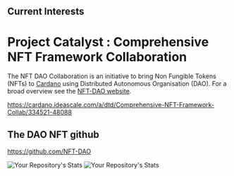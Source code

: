## Current Interests


Project Catalyst : Comprehensive NFT Framework Collaboration
============================================================

The NFT DAO Collaboration is an initiative to bring Non Fungible Tokens (NFTs) to [Cardano](https://cardano.org/) using Distributed Autonomous Organisation (DAO). For a broad overview see the [NFT-DAO website](https://nft-dao.org/).

https://cardano.ideascale.com/a/dtd/Comprehensive-NFT-Framework-Collab/334521-48088

## The DAO NFT github

https://github.com/NFT-DAO

![Your Repository's Stats](https://github-readme-stats.vercel.app/api?username=stephen-rowan&show_icons=true)
![Your Repository's Stats](https://github-readme-stats.vercel.app/api/top-langs/?username=stephen-rowan&theme=blue-green)
